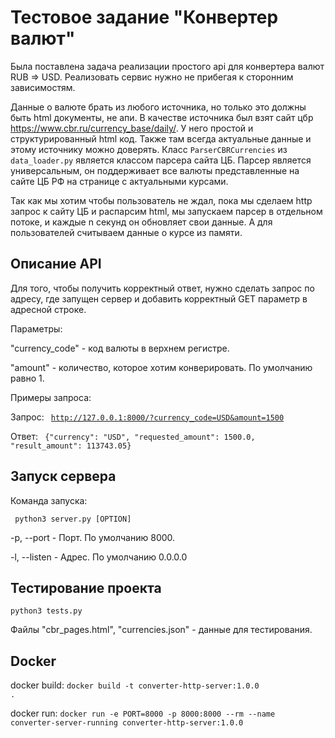 # Тестовое задание "Конвертер валют"

Была поставлена задача реализации простого api для конвертера валют RUB => USD.
Реализовать сервис нужно не прибегая к сторонним зависимостям. 

Данные о валюте брать из любого источника, но только это должны быть html документы, не апи.
В качестве источника был взят сайт цбр https://www.cbr.ru/currency_base/daily/. 
У него простой и структурированный html код. Также там всегда актуальные данные и этому источнику можно доверять.
Класс <code>ParserCBRCurrencies</code> из <code>data_loader.py</code> является классом парсера сайта ЦБ.
Парсер является универсальным, он поддерживает все валюты представленные на сайте ЦБ РФ на странице с актуальными курсами.

Так как мы хотим чтобы пользователь не ждал, пока мы сделаем http запрос к сайту ЦБ и распарсим html, 
мы запускаем парсер в отдельном потоке, и каждые n секунд он обновляет свои данные. А для пользователей считываем данные о курсе из памяти.

## Описание API
Для того, чтобы получить корректный ответ, нужно сделать запрос по адресу, где запущен сервер 
и добавить корректный GET параметр в адресной строке. 

Параметры: 

"currency_code" - код валюты в верхнем регистре. 

"amount" - количество, которое хотим конверировать. По умолчанию равно 1.


Примеры запроса:

Запрос: <code> http://127.0.0.1:8000/?currency_code=USD&amount=1500 </code>

Ответ: <code> {"currency": "USD", "requested_amount": 1500.0, "result_amount": 113743.05} </code>


## Запуск сервера

Команда запуска:

<code> python3 server.py [OPTION] </code>

-p, --port  - Порт. По умолчанию 8000.


-l, --listen - Адрес. По умолчанию 0.0.0.0


## Тестирование проекта

<code>python3 tests.py </code>

Файлы "cbr_pages.html", "currencies.json" - данные для тестирования.


## Docker

docker build: <code>docker build -t converter-http-server:1.0.0 .</code>

docker run: <code>docker run -e PORT=8000 -p 8000:8000 --rm --name converter-server-running converter-http-server:1.0.0</code>